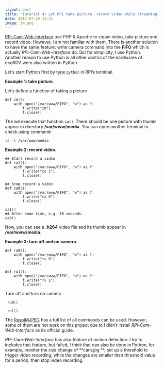 ```yaml
---
layout: post
title: "Tutorial 4: Let RPi take picture, record video while streaming"
date: 2017-07-28 13:32
image: im.png
---
```


[RPi-Cam-Web-Interface](http://elinux.org/RPi-Cam-Web-Interface) use PHP & Apache to steam video, take picture and record video. However, I am not familiar with them. There is another solution to have the same feature: write camera command into the **FIFO** which is actually *RPi-Cam-Web-Interface* do. But for simplicity, I use Python. Another reason to use Python is all other control of the hardwares of ecoROV were also written in Python. 

Let’s start Python first by type `python` in RPi’s terminal. 

**Example 1: take picture**.

Let’s define a function of taking a picture

~~~
def im():
    with open("/var/www/FIFO", "w") as f:
        f.write("im")
        f.close()

~~~

The we execute that function `im()`. There should be one picture with thumb appear in directory **/var/www/media**. You can open another terminal to check using command:

~~~
ls -l /var/www/media
~~~

**Example 2: record video**.

~~~
## Start record a video
def ca1():
    with open("/var/www/FIFO", "w") as f:
        f.write("ca 1")
        f.close()

## Stop record a video
def ca0():
    with open("/var/www/FIFO", "w") as f:
        f.write("ca 0")
        f.close()
~~~

~~~
ca1()
## After some time, e.g. 30 seconds.
ca0()

~~~

Now, you can see a **.h264** video file and its thumb appear in **/var/www/media**.

**Example 3: turn off and on camera**.

~~~
def ru0():
    with open("/var/www/FIFO", "w") as f:
        f.write("ru 0")
        f.close()

def ru1():
    with open("/var/www/FIFO", "w") as f:
        f.write("ru 1")
        f.close()

~~~

Turn off and turn on camera
~~~
 ru0()

 ru1()
~~~

The [RaspiMJPEG](https://github.com/ecorov/ecorov/blob/master/bin/RaspiMJPEG-manual.txt) has a full list of all cammands can be used. However, some of them are not work on this project due to I didn’t install *RPi-Cam-Web-Interface* as its official guide. 

*RPi-Cam-Web-Interface* has also feature of motion detection. I try to includes that feature, but failed, I think that can also be done in Python, for example, monitor the size change of **cam.jpg **, set up a threshold to trigger video recording, while the changes are smaller than threshold value for a period, then stop video recording. 





